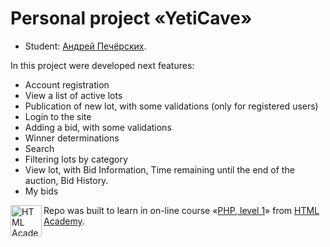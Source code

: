 # Personal project «YetiCave»

* Student: [Андрей Печёрских](https://up.htmlacademy.ru/php/9/user/108766).

In this project were developed next features:
- Account registration
- View a list of active lots
- Publication of new lot, with some validations (only for registered users)
- Login to the site
- Adding a bid, with some validations
- Winner determinations
- Search
- Filtering lots by category
- View lot, with Bid Information, Time remaining until the end of the auction, Bid History.
- My bids




<a href="https://htmlacademy.ru/intensive/php"><img align="left" width="50" height="50" alt="HTML Academy" src="https://up.htmlacademy.ru/static/img/intensive/php/logo-for-github-2.png"></a>

Repo was built to learn in on-line course «[PHP, level 1](https://htmlacademy.ru/intensive/php)» from [HTML Academy](https://htmlacademy.ru).
